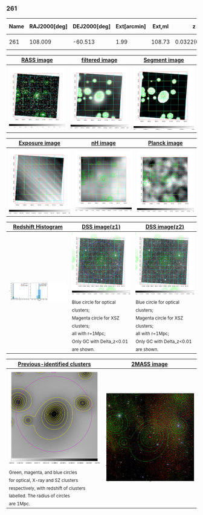 <div STYLE="page-break-after: always;"></div>

### 261

|Name|RAJ2000[deg]|DEJ2000[deg] |Ext[arcmin]| Ext,ml | z | z_src| C|GC(XSZ,Delta_z<0.01)| GC(OPT,Delta_z<0.01)|GC| R_sig[arcmin] | R500[arcmin] | R500[Mpc]| CRsig[c/s] | CR500[c/s] |L500[1E44 erg/s]|F500[1E-12 erg/s/cm^2]| M500[1E14 Msun]|Tx[keV]|Cnt_sig|Beta|Rc[arcmin]|Comment|Alias|
|---|---|---|---|---|---|------|---|--------|---------|----------|---|---|---|---|---|---|---|---|---|---|---|---|---|---|
|261| 108.009| -60.513| 1.99| 108.73| 0.0322(0.005)| z1, z_xsz| B| MCXC| N| MCXC, N| 14.650| 14.609| 0.564| 0.177(0.018)| 0.177(0.018)| 0.062(0.003)| 2.602(0.145)| 0.53(0.02)| 1.45(0.03)| 267.4| 0.682(-0.077+0.112)| 3.099(-0.671+0.844)| -| k218|

|[RASS image](../image/261/261_img.pdf)|[filtered image](../image/261/261_fil.pdf)|[Segment image](../image/261/261_seg.pdf)|
|-------------------|--------------------|-------------------|
| <img src="../image/261/261_img.png" width="300">  | <img src="../image/261/261_fil.png" width="300">   | <img src="../image/261/261_seg.png" width="300">  |

|[Exposure image](../image/261/261_mex.pdf)| [nH image](../image/261/261_nh.pdf)| [Planck image](../image/261/261_p.pdf)|
|-------------------|--------------------|-------------------|
|<img src="../image/261/261_mex.png" width="300">   | <img src="../image/261/261_nh.png" width="300">    | <img src="../image/261/261_p.png" width="300"> |

|[Redshift Histogram](../image/261/261_zg.pdf) | [DSS image(z1)](../image/261/261_dss_z1.pdf)      |  [DSS image(z2)](../image/261/261_dss_z2.pdf)    |
|-------------------|--------------------|-------------------|
|<img src="../image/261/261_zg.png" width="300"> |<img src="../image/261/261_dss_z1.png" width="300"> <sub><br>Blue circle for optical clusters; <br>Magenta circle for XSZ clusters; <br>all with r=1Mpc; <br>Only GC with Delta_z<0.01 are shown. </sub>| <img src="../image/261/261_dss_z2.png" width="300"><sub><br>Blue circle for optical clusters; <br>Magenta circle for XSZ clusters; <br>all with r=1Mpc; <br>Only GC with Delta_z<0.01 are shown. </sub> |

|[Previous-identified clusters](../image/261/261_gc.pdf) | [2MASS image](../image/261/261_2mass.pdf)      |
|-------------------|-------------------|
|<img src=../image/261/261_gc.png width="300"> <br><sub>Green, magenta, and blue circles <br>for optical, X-ray and SZ clusters <br>respectively, with redshift of clusters <br>labelled. The radius of circles <br>are 1Mpc.</sub>|<img src="../image/261/261_2mass.png" width="300">  |




